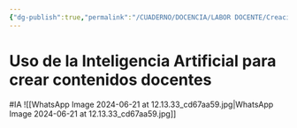 ```yaml
---
{"dg-publish":true,"permalink":"/CUADERNO/DOCENCIA/LABOR DOCENTE/Creación de contenidos docentes/"}
---
```


# Uso de la Inteligencia Artificial para crear contenidos docentes
#IA
![[WhatsApp Image 2024-06-21 at 12.13.33_cd67aa59.jpg\|WhatsApp Image 2024-06-21 at 12.13.33_cd67aa59.jpg]]
